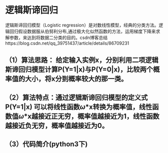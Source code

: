 # 逻辑斯谛回归

逻辑斯谛回归模型（Logistic regression）是对数线性模型，经典的分类方法。逻辑回归假设数据服从伯努利分布,通过极大化似然函数的方法，运用梯度下降来求解参数，来达到将数据二分类的目的。csdn博客总结https://blog.csdn.net/qq_39751437/article/details/86709231


## （1）算法思路： 给定输入实例x，分别利用二项逻辑斯谛回归模型计算P(Y=1|x)与P(Y=0|x)，比较两个概率值的大小，将x分到概率较大的那一类。

## （2）算法特点：通过逻辑斯谛回归模型的定义式 **P(Y=1|x)** 可以将线性函数$\omega$*x转换为概率值，线性函数值$\omega$*x越接近正无穷，概率值越接近为1，线性函数越接近负无穷，概率值越接近为0。

## （3）代码简介(python3下)
